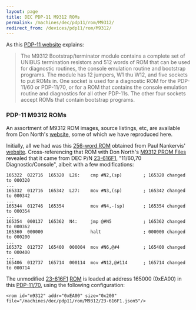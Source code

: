 ```yaml
---
layout: page
title: DEC PDP-11 M9312 ROMs
permalink: /machines/dec/pdp11/rom/M9312/
redirect_from: /devices/pdp11/rom/M9312/
---
```


As this [PDP-11 website](http://www.pdp-11.nl/pdp11-34a/cpu/options/bootstrap-info.html) explains:

> The M9312 Bootstrap/terminator module contains a complete set of UNIBUS termination resistors and 512 words of ROM that can
be used for diagnostic routines, the console emulation routine and bootstrap programs. The module has 12 jumpers, W1 thu W12,
and five sockets to put ROMs in. One socket is used for a diagnostic ROM for the PDP-11/60 or PDP-11/70, or for a ROM that
contains the console emulation routine and diagnostics for all other PDP-11s. The other four sockets accept ROMs that contain
bootstrap programs.

### PDP-11 M9312 ROMs

An assortment of M9312 ROM images, source listings, etc, are available from Don North's [website](http://www.ak6dn.com/PDP-11/M9312/),
some of which we have reproduced here.

Initially, all we had was this [256-word ROM](M9312.json5) obtained from Paul Nankervis' [website](http://skn.noip.me/pdp11/iopage.js).
Cross-referencing that ROM with Don North's [M9312 PROM Files](http://www.ak6dn.com/PDP-11/M9312/) revealed that it came from
DEC P/N [23-616F1](23-616F1.txt), "11/60,70 Diagnostic/Console", albeit with a few modifications:

	165322  022716  165320  L26:    cmp #N2,(sp)        ; 165320 changed to 000320
	...
	165332  012716  165342  L27:    mov #N3,(sp)        ; 165342 changed to 000342
	...
	165344  012746  165354          mov #N4,-(sp)       ; 165354 changed to 000354
	...
	165354  000137  165362  N4:     jmp @#N5            ; 165362 changed to 000362
	165360  000000                  halt                ; 000000 changed to 000200
	...
	165372  012737  165400  000004  mov #N6,@#4         ; 165400 changed to 000400
	...
	165406  012737  165714  000114  mov #N12,@#114      ; 165714 changed to 000714

The unmodified [23-616F1](23-616F1.txt) [ROM](23-616F1.json5) is loaded at address 165000 (0xEA00) in this
[PDP-11/70](/machines/dec/pdp11/1170/panel/debugger/), using the following configuration:

	<rom id="m9312" addr="0xEA00" size="0x200" file="/machines/dec/pdp11/rom/M9312/23-616F1.json5"/>
